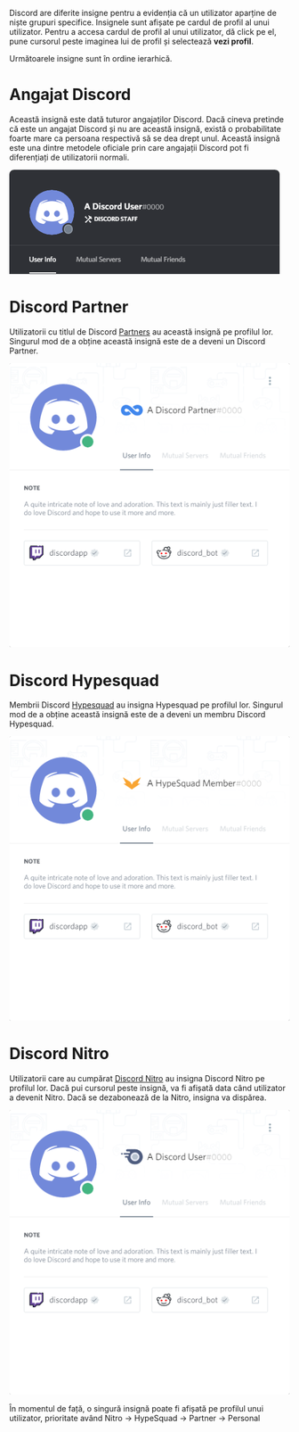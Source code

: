 <!-- TITLE: [RO] Insigne -->
<!-- SUBTITLE: Insigne Discord -->

Discord are diferite insigne pentru a evidenția că un utilizator aparține de niște grupuri specifice. Insignele sunt afișate pe cardul de profil al unui utilizator. Pentru a accesa cardul de profil al unui utilizator, dă click pe el, pune cursorul peste imaginea lui de profil și selectează **vezi profil**.

Următoarele insigne sunt în ordine ierarhică.
# Angajat Discord
Această insignă este dată tuturor angajaților Discord. Dacă cineva pretinde că este un angajat Discord și nu are această insignă, există o probabilitate foarte mare ca persoana respectivă să se dea drept unul. Această insignă este una dintre metodele oficiale prin care angajații Discord pot fi diferențiați de utilizatorii normali.

![Staffbadge](/uploads/badges/staffbadge.png "Staffbadge")

# Discord Partner
Utilizatorii cu titlul de Discord [Partners](https://discordia.me/ro/partner) au această insignă pe profilul lor. Singurul mod de a obține această insignă este de a deveni un Discord Partner.

![Partnerbadge](/uploads/badges/partnerbadge.png "Partnerbadge")
# Discord Hypesquad
Membrii Discord [Hypesquad](/hypesquad) au insigna Hypesquad pe profilul lor. Singurul mod de a obține această insignă este de a deveni un membru Discord Hypesquad.

![Hypesquadbadge](/uploads/badges/hypesquadbadge.png "Hypesquadbadge")
# Discord Nitro
Utilizatorii care au cumpărat [Discord Nitro](/nitro) au insigna Discord Nitro pe profilul lor. Dacă pui cursorul peste insignă, va fi afișată data când utilizator a devenit Nitro. Dacă se dezabonează de la Nitro, insigna va dispărea.

![Nitrobadge](/uploads/badges/nitrobadge.png "Nitrobadge")

În momentul de față, o singură insignă poate fi afișată pe profilul unui utilizator, prioritate având Nitro -> HypeSquad -> Partner -> Personal

